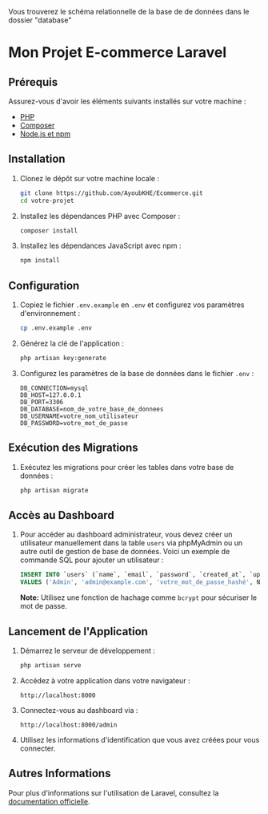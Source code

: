 Vous trouverez le schéma relationnelle de la base de de données dans le dossier "database"

# Mon Projet E-commerce Laravel

## Prérequis

Assurez-vous d'avoir les éléments suivants installés sur votre machine :
- [PHP](https://www.php.net/downloads)
- [Composer](https://getcomposer.org/download/)
- [Node.js et npm](https://nodejs.org/en/download/)

## Installation

1. Clonez le dépôt sur votre machine locale :

    ```bash
    git clone https://github.com/AyoubKHE/Ecommerce.git
    cd votre-projet
    ```

2. Installez les dépendances PHP avec Composer :

    ```bash
    composer install
    ```

3. Installez les dépendances JavaScript avec npm :

    ```bash
    npm install
    ```

## Configuration

1. Copiez le fichier `.env.example` en `.env` et configurez vos paramètres d'environnement :

    ```bash
    cp .env.example .env
    ```

2. Générez la clé de l'application :

    ```bash
    php artisan key:generate
    ```

3. Configurez les paramètres de la base de données dans le fichier `.env` :

    ```env
    DB_CONNECTION=mysql
    DB_HOST=127.0.0.1
    DB_PORT=3306
    DB_DATABASE=nom_de_votre_base_de_donnees
    DB_USERNAME=votre_nom_utilisateur
    DB_PASSWORD=votre_mot_de_passe
    ```

## Exécution des Migrations

1. Exécutez les migrations pour créer les tables dans votre base de données :

    ```bash
    php artisan migrate
    ```

## Accès au Dashboard

1. Pour accéder au dashboard administrateur, vous devez créer un utilisateur manuellement dans la table `users` via phpMyAdmin ou un autre outil de gestion de base de données. Voici un exemple de commande SQL pour ajouter un utilisateur :

    ```sql
    INSERT INTO `users` (`name`, `email`, `password`, `created_at`, `updated_at`)
    VALUES ('Admin', 'admin@example.com', 'votre_mot_de_passe_hashé', NOW(), NOW());
    ```

   **Note:** Utilisez une fonction de hachage comme `bcrypt` pour sécuriser le mot de passe.

## Lancement de l'Application

1. Démarrez le serveur de développement :

    ```bash
    php artisan serve
    ```

2. Accédez à votre application dans votre navigateur :

    ```
    http://localhost:8000
    ```

3. Connectez-vous au dashboard via :

    ```
    http://localhost:8000/admin
    ```

4. Utilisez les informations d'identification que vous avez créées pour vous connecter.

## Autres Informations

Pour plus d'informations sur l'utilisation de Laravel, consultez la [documentation officielle](https://laravel.com/docs).



